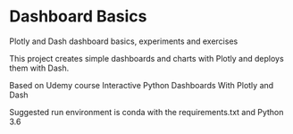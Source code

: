 # Dashboard Basics

Plotly and Dash dashboard basics, experiments and exercises

This project creates simple dashboards and charts with Plotly and deploys them with Dash. 

Based on Udemy course Interactive Python Dashboards With Plotly and Dash

Suggested run environment is conda with the requirements.txt and Python 3.6

